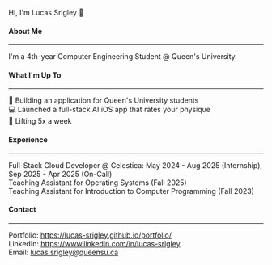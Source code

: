 Hi, I'm Lucas Srigley 👋
#### About Me
---
I'm a 4th-year Computer Engineering Student @ Queen's University.

#### What I'm Up To
---
🚀 Building an application for Queen's University students\
💻 Launched a full-stack AI iOS app that rates your physique\
💪 Lifting 5x a week

#### Experience
---
Full-Stack Cloud Developer @ Celestica: May 2024 - Aug 2025 (Internship), Sep 2025 - Apr 2025 (On-Call)\
Teaching Assistant for Operating Systems (Fall 2025)\
Teaching Assistant for Introduction to Computer Programming (Fall 2023)

#### Contact 
--- 
Portfolio: https://lucas-srigley.github.io/portfolio/ \
LinkedIn:  https://www.linkedin.com/in/lucas-srigley \
Email:     lucas.srigley@queensu.ca
